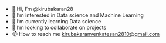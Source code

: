 - 👋 Hi, I’m @kirubakaran28
- 👀 I’m interested in Data science and Machine Learning
- 🌱 I’m currently learning Data science
- 💞️ I’m looking to collaborate on projects
- 📫 How to reach me kirubakaranvenkatesan2810@gmail.com

<!---
kirubakaran28/kirubakaran28 is a ✨ special ✨ repository because its `README.md` (this file) appears on your GitHub profile.
You can click the Preview link to take a look at your changes.
--->
